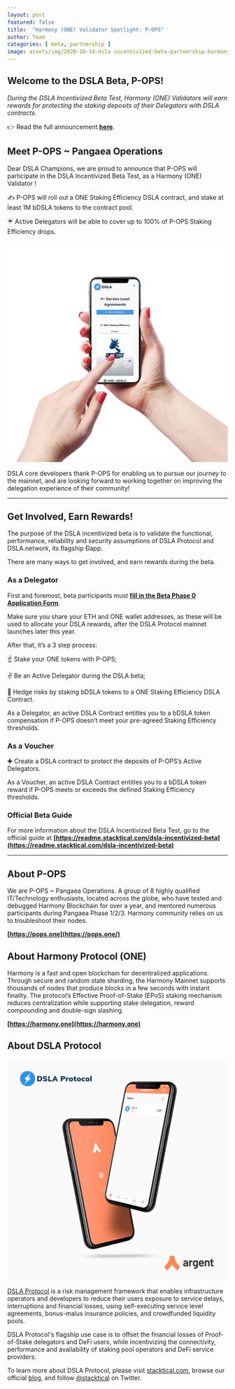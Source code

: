 ```yaml
---
layout: post
featured: false
title:  "Harmony (ONE) Validator Spotlight: P-OPS"
author: Team
categories: [ beta, partnership ]
image: assets/img/2020-10-14-dsla-incentivized-beta-partnership-harmony-validator-spotlight-p-ops.jpg
---
```


## Welcome to the DSLA Beta, P-OPS!

*During the DSLA Incentivized Beta Test, Harmony (ONE) Validators will earn rewards for protecting the staking deposits of their Delegators with DSLA contracts.*

👉 Read the full announcement **[here](https://blog.stacktical.com/reporting/2020/07/24/dsla-protocol-incentivized-beta-test.html)**.

## Meet P-OPS ~ Pangaea Operations

Dear DSLA Champions, we are proud to announce that P-OPS will participate in the DSLA Incentivized Beta Test, as a Harmony (ONE) Validator !

✍️ P-OPS will roll out a ONE Staking Efficiency DSLA contract, and stake at least 1M bDSLA tokens to the contract pool.

☔️ Active Delegators will be able to cover up to 100% of P-OPS Staking Efficiency drops.

![POPS DSLA Contract - Harmony (ONE) Validator](/assets/img/2020-10-14-dsla-incentivized-beta-partnership-harmony-validator-spotlight-p-ops-screenshot.jpg)

DSLA core developers thank P-OPS for enabling us to pursue our journey to the mainnet, and are looking forward to working together on improving the delegation experience of their community!

---
 
## Get Involved, Earn Rewards!

The purpose of the DSLA incentivized beta is to validate the functional, performance, reliability and security assumptions of DSLA Protocol and DSLA.network, its flagship Ðapp.

There are many ways to get involved, and earn rewards during the beta.

### As a Delegator

First and foremost, beta participants must **[fill in the Beta Phase 0 Application Form](http://bit.ly/dsla-beta)**. 

Make sure you share your ETH and ONE wallet addresses, as these will be used to allocate your DSLA rewards, after the DSLA Protocol mainnet launches later this year.

After that, it’s a 3 step process:

☝️ Stake your ONE tokens with P-OPS;

✌️ Be an Active Delegator during the DSLA beta;

🤟 Hedge risks by staking bDSLA tokens to a ONE Staking Efficiency DSLA Contract.


As a Delegator, an active DSLA Contract entitles you to a bDSLA token compensation if P-OPS doesn’t meet your pre-agreed Staking Efficiency thresholds.

### As a Voucher
✚ Create a DSLA contract to protect the deposits of P-OPS’s Active Delegators.

As a Voucher, an active DSLA Contract entitles you to a bDSLA token reward if P-OPS meets or exceeds the defined Staking Efficiency thresholds.

### Official Beta Guide
For more information about the DSLA Incentivized Beta Test, go to the official guide at **[https://readme.stacktical.com/dsla-incentivized-beta](https://readme.stacktical.com/dsla-incentivized-beta)**

---

## About P-OPS

We are P-OPS ~ Pangaea Operations. A group of 8 highly qualified IT/Technology enthusiasts, located across the globe, who have tested and debugged Harmony Blockchain for over a year, and mentored numerous participants during Pangaea Phase 1/2/3. Harmony community relies on us to troubleshoot their nodes.  

**[https://pops.one](https://pops.one/)**

## About Harmony Protocol (ONE)

Harmony is a fast and open blockchain for decentralized applications. Through secure and random state sharding, the Harmony Mainnet supports thousands of nodes that produce blocks in a few seconds with instant finality. The protocol’s Effective Proof-of-Stake (EPoS) staking mechanism reduces centralization while supporting stake delegation, reward compounding and double-sign slashing.  

**[https://harmony.one](https://harmony.one)**


## About DSLA Protocol

[![DSLA Token, now on Argent wallet](/assets/img/2020-08-26-dsla-token-available-on-Argent-keyless-wallet-screenshot.jpg)](https://stacktical.com)

[DSLA Protocol](https://stacktical.com) is a risk management framework that enables infrastructure operators and developers to reduce their users exposure to service delays, interruptions and financial losses, using self-executing service level agreements, bonus-malus insurance policies, and crowdfunded liquidity pools.

DSLA Protocol's flagship use case is to offset the financial losses of Proof-of-Stake delegators and DeFi users, while incentivizing the connectivity, performance and availability of staking pool operators and DeFi service providers.

To learn more about DSLA Protocol, please visit [stacktical.com](https://stacktical.com), browse our official [blog](https://blog.stacktical.com), and follow [@stacktical](https://twitter.com/Stacktical) on Twitter.